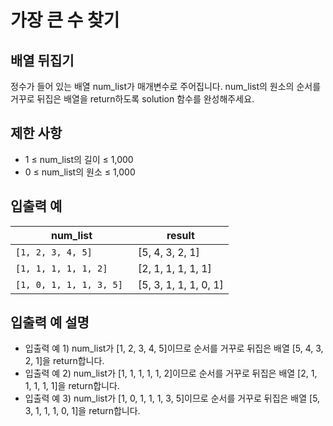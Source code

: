 <h1>가장 큰 수 찾기</h1>


<h2>배열 뒤집기</h2>
정수가 들어 있는 배열 num_list가 매개변수로 주어집니다. num_list의 원소의 순서를 거꾸로 뒤집은 배열을 return하도록 solution 함수를 완성해주세요.


<h2>제한 사항</h2>


- 1 ≤ num_list의 길이 ≤ 1,000
- 0 ≤ num_list의 원소 ≤ 1,000


<h2>입출력 예</h2>

|num_list|result|
|---|---|
|`[1, 2, 3, 4, 5]`|	[5, 4, 3, 2, 1]|
|`[1, 1, 1, 1, 1, 2]`|[2, 1, 1, 1, 1, 1]
|`[1, 0, 1, 1, 1, 3, 5]	`|[5, 3, 1, 1, 1, 0, 1]


<h2>입출력 예 설명</h2>


- 입출력 예 1) num_list가 [1, 2, 3, 4, 5]이므로 순서를 거꾸로 뒤집은 배열 [5, 4, 3, 2, 1]을 return합니다.
- 입출력 예 2) num_list가 [1, 1, 1, 1, 1, 2]이므로 순서를 거꾸로 뒤집은 배열 [2, 1, 1, 1, 1, 1]을 return합니다.
- 입출력 예 3) num_list가 [1, 0, 1, 1, 1, 3, 5]이므로 순서를 거꾸로 뒤집은 배열 [5, 3, 1, 1, 1, 0, 1]을 return합니다.
